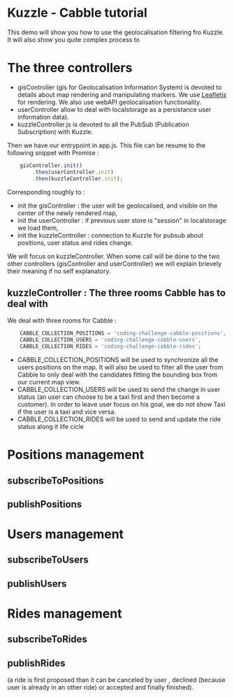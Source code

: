 # Kuzzle - Cabble tutorial

This demo will show you how to use the geolocalisation filtering fro Kuzzle.
It will also show you quite complex process to 


# The three controllers 

  * gisController (gis for Geolocalisation Information System) is devoted to details about map rendering and manipulating markers.
We use [Leafletjs](http://leafletjs.com/) for rendering. We also use webAPI geolocalisation functionality.
  * userController allow to deal with localstorage as a persistance user information data).
  * kuzzleController.js is devoted to all the PubSub (Publication Subscription) with Kuzzle.


Then we have our entrypoint in app.js.
This file can be resume to the following snippet with Promise :

```javascript
	gisController.init()
		.then(userController.init)
		.then(kuzzleController.init);
```

Corresponding roughly to  :

* init the gisController : the user will be geolocalised, and visible on the center of the newly rendered map,
* init the userController : if previous user store is "session" in localstorage we load them,
* init the kuzzleController : connection to Kuzzle for pubsub about positions, user status and rides change.

We will focus on kuzzleController. When some call will be done to the two other controllers (gisController and userController) we will explain brievely their meaning if no self explanatory.

## kuzzleController : The three rooms Cabble has to deal with

We deal with three rooms for Cabble :

```javascript
	CABBLE_COLLECTION_POSITIONS = 'coding-challenge-cabble-positions',
	CABBLE_COLLECTION_USERS = 'coding-challenge-cabble-users',
	CABBLE_COLLECTION_RIDES = 'coding-challenge-cabble-rides';
```


* CABBLE_COLLECTION_POSITIONS will be used to synchronize all the users positions on the map. It will also be used to filter all the user from Cabble to only deal with the candidates fitting the bounding box from our current map view.
* CABBLE_COLLECTION_USERS will be used to send the change in user status (an user can choose to be a taxi first and then become a customer). In order to leave user focus on his goal, we do not show Taxi if the user is a taxi and vice versa. 
* CABBLE_COLLECTION_RIDES will be used to send and update the ride status along it life cicle 


# Positions management

## subscribeToPositions

## publishPositions

# Users management

## subscribeToUsers

## publishUsers

# Rides management

## subscribeToRides

## publishRides


(a ride is first proposed than it can be canceled by user , declined (because user is already in an other ride) or accepted and finally finished).